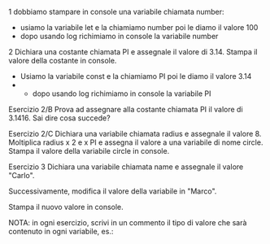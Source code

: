 1 dobbiamo stampare in console una variabile chiamata number:
- usiamo la variabile let e la chiamiamo number poi le diamo il valore 100
- dopo usando log richimiamo in console la variabile number

2 Dichiara una costante chiamata PI e assegnale il valore di 3.14. Stampa il valore della costante in console.
- Usiamo la variabile const e la chiamiamo PI poi le diamo il valore 3.14
- - dopo usando log richimiamo in console la variabile PI


Esercizio 2/B
Prova ad assegnare alla costante chiamata PI il valore di 3.1416. Sai dire cosa succede?



Esercizio 2/C
Dichiara una variabile chiamata radius e assegnale il valore 8.
Moltiplica radius x 2 e x PI e assegna il valore a una variabile di nome circle.
Stampa il valore della variabile circle in console.


Esercizio 3
Dichiara una variabile chiamata name e assegnale il valore "Carlo".

Successivamente, modifica il valore della variabile in "Marco".

Stampa il nuovo valore in console.


NOTA: in ogni esercizio, scrivi in un commento il tipo di valore che sarà contenuto in ogni variabile, es.:
